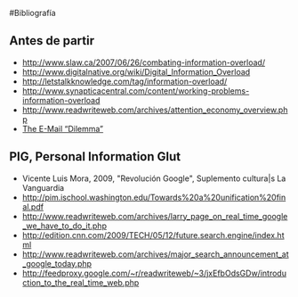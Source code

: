 #Bibliografía


## Antes de partir

* http://www.slaw.ca/2007/06/26/combating-information-overload/
* http://www.digitalnative.org/wiki/Digital_Information_Overload
* http://letstalkknowledge.com/tag/information-overload/
* http://www.synapticacentral.com/content/working-problems-information-overload
* http://www.readwriteweb.com/archives/attention_economy_overview.php
* [The E-Mail “Dilemma”](http://goldhaber.org/blog/?cat=38)


## PIG, Personal Information Glut 


* Vicente Luis Mora, 2009, "Revolución Google", Suplemento cultura|s La Vanguardia
* http://pim.ischool.washington.edu/Towards%20a%20unification%20final.pdf
* http://www.readwriteweb.com/archives/larry_page_on_real_time_google_we_have_to_do_it.php
* http://edition.cnn.com/2009/TECH/05/12/future.search.engine/index.html
* http://www.readwriteweb.com/archives/major_search_announcement_at_google_today.php 
* http://feedproxy.google.com/~r/readwriteweb/~3/jxEfbOdsGDw/introduction_to_the_real_time_web.php
